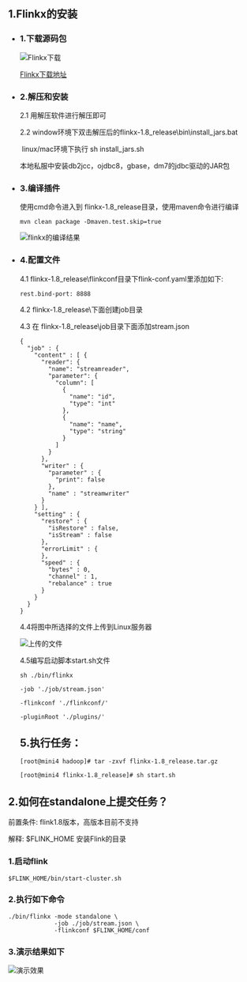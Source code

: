 ## 1.Flinkx的安装

   * ### 1.下载源码包

     ![Flinkx下载](https://img2020.cnblogs.com/blog/622382/202008/622382-20200809165608631-252785534.png)

     [Flinkx下载地址](https://github.com/DTStack/flinkx)

   * ### 2.解压和安装

     2.1 用解压软件进行解压即可

     2.2  window环境下双击解压后的flinkx-1.8_release\bin\install_jars.bat

     ​        linux/mac环境下执行 sh install_jars.sh

     本地私服中安装db2jcc，ojdbc8，gbase，dm7的jdbc驱动的JAR包

     

   * ### 3.编译插件

     使用cmd命令进入到 flinkx-1.8_release目录，使用maven命令进行编译

     ```
     mvn clean package -Dmaven.test.skip=true
     ```

     ![flinkx的编译结果](https://img2020.cnblogs.com/blog/622382/202008/622382-20200809182513956-1929594896.png)

   * ### 4.配置文件

     4.1 flinkx-1.8_release\flinkconf目录下flink-conf.yaml里添加如下:
         

     ```
     rest.bind-port: 8888
     ```

     4.2 flinkx-1.8_release\下面创建job目录

     4.3 在 flinkx-1.8_release\job目录下面添加stream.json

     ```
     {
       "job" : {
         "content" : [ {
           "reader": {
             "name": "streamreader",
             "parameter": {
               "column": [
                 {
                   "name": "id",
                   "type": "int"
                 },
                 {
                   "name": "name",
                   "type": "string"
                 }
               ]
             }
           },
           "writer" : {
             "parameter" : {
               "print": false
             },
             "name" : "streamwriter"
           }
         } ],
         "setting" : {
           "restore" : {
             "isRestore" : false,
             "isStream" : false
           },
           "errorLimit" : {
           },
           "speed" : {
             "bytes" : 0,
             "channel" : 1,
             "rebalance" : true
           }
         }
       }
     }
     ```

     4.4将图中所选择的文件上传到Linux服务器

     ![上传的文件](https://img2020.cnblogs.com/blog/622382/202008/622382-20200809192245416-1530610044.png)

     4.5编写启动脚本start.sh文件

     ```
     sh ./bin/flinkx
     
     -job './job/stream.json'
     
     -flinkconf './flinkconf/' 
     
     -pluginRoot './plugins/'
     ```

     ## 5.执行任务：

     ```
     [root@mini4 hadoop]# tar -zxvf flinkx-1.8_release.tar.gz 
     
     [root@mini4 flinkx-1.8_release]# sh start.sh 
     ```

## 2.如何在standalone上提交任务？

前置条件: flink1.8版本，高版本目前不支持

解释: $FLINK_HOME 安装Flink的目录

### 1.启动flink

```
$FLINK_HOME/bin/start-cluster.sh
```

### 2.执行如下命令

```
./bin/flinkx -mode standalone \
             -job ./job/stream.json \
             -flinkconf $FLINK_HOME/conf
```

### 3.演示结果如下

![演示效果](https://img2020.cnblogs.com/blog/622382/202009/622382-20200909224643072-919640065.png)